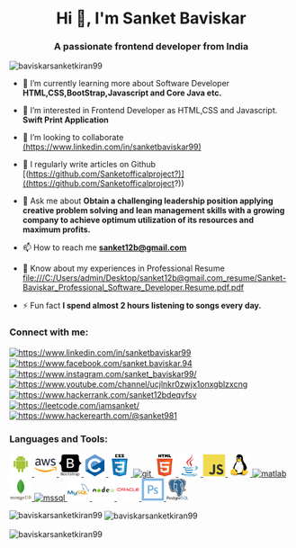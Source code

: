 <h1 align="center">Hi 👋, I'm Sanket Baviskar</h1>
<h3 align="center">A passionate frontend developer from India</h3>

<p align="left"> <img src="https://komarev.com/ghpvc/?username=baviskarsanketkiran99&label=Profile%20views&color=0e75b6&style=flat" alt="baviskarsanketkiran99" /> </p>

- 🌱 I’m currently learning more about Software Developer **HTML,CSS,BootStrap,Javascript and Core Java etc.**

- 💙 I’m interested in Frontend Developer as HTML,CSS and Javascript. **Swift Print Application**

- 💞️ I’m looking to collaborate [(https://www.linkedin.com/in/sanketbaviskar99)]((https://www.linkedin.com/in/sanketbaviskar99))

- 📝 I regularly write articles on Github [(https://github.com/Sanketofficalproject?)]((https://github.com/Sanketofficalproject?))

- 💬 Ask me about **Obtain a challenging leadership position applying creative problem solving and lean management skills with a growing company to achieve optimum utilization of its resources and maximum profits.**

- 📫 How to reach me **sanket12b@gmail.com**

- 📄 Know about my experiences in Professional Resume [file:///C:/Users/admin/Desktop/sanket12b@gmail.com_resume/Sanket-Baviskar_Professional_Software_Developer.Resume.pdf.pdf](file:///C:/Users/admin/Desktop/sanket12b@gmail.com_resume/Sanket-Baviskar_Professional_Software_Developer.Resume.pdf.pdf)

- ⚡ Fun fact **I spend almost 2 hours listening to songs every day.**

<h3 align="left">Connect with me:</h3>
<p align="left">
<a href="https://linkedin.com/in/https://www.linkedin.com/in/sanketbaviskar99" target="blank"><img align="center" src="https://raw.githubusercontent.com/rahuldkjain/github-profile-readme-generator/master/src/images/icons/Social/linked-in-alt.svg" alt="https://www.linkedin.com/in/sanketbaviskar99" height="30" width="40" /></a>
<a href="https://fb.com/https://www.facebook.com/sanket.baviskar.94" target="blank"><img align="center" src="https://raw.githubusercontent.com/rahuldkjain/github-profile-readme-generator/master/src/images/icons/Social/facebook.svg" alt="https://www.facebook.com/sanket.baviskar.94" height="30" width="40" /></a>
<a href="https://instagram.com/https://www.instagram.com/sanket_baviskar99/" target="blank"><img align="center" src="https://raw.githubusercontent.com/rahuldkjain/github-profile-readme-generator/master/src/images/icons/Social/instagram.svg" alt="https://www.instagram.com/sanket_baviskar99/" height="30" width="40" /></a>
<a href="https://www.youtube.com/c/https://www.youtube.com/channel/ucjlnkr0zwjx1onxgblzxcng" target="blank"><img align="center" src="https://raw.githubusercontent.com/rahuldkjain/github-profile-readme-generator/master/src/images/icons/Social/youtube.svg" alt="https://www.youtube.com/channel/ucjlnkr0zwjx1onxgblzxcng" height="30" width="40" /></a>
<a href="https://www.hackerrank.com/https://www.hackerrank.com/sanket12bdeqvfsv" target="blank"><img align="center" src="https://raw.githubusercontent.com/rahuldkjain/github-profile-readme-generator/master/src/images/icons/Social/hackerrank.svg" alt="https://www.hackerrank.com/sanket12bdeqvfsv" height="30" width="40" /></a>
<a href="https://www.leetcode.com/https://leetcode.com/iamsanket/" target="blank"><img align="center" src="https://raw.githubusercontent.com/rahuldkjain/github-profile-readme-generator/master/src/images/icons/Social/leet-code.svg" alt="https://leetcode.com/iamsanket/" height="30" width="40" /></a>
<a href="https://www.hackerearth.com/https://www.hackerearth.com/@sanket981" target="blank"><img align="center" src="https://raw.githubusercontent.com/rahuldkjain/github-profile-readme-generator/master/src/images/icons/Social/hackerearth.svg" alt="https://www.hackerearth.com/@sanket981" height="30" width="40" /></a>
</p>

<h3 align="left">Languages and Tools:</h3>
<p align="left"> <a href="https://developer.android.com" target="_blank" rel="noreferrer"> <img src="https://raw.githubusercontent.com/devicons/devicon/master/icons/android/android-original-wordmark.svg" alt="android" width="40" height="40"/> </a> <a href="https://aws.amazon.com" target="_blank" rel="noreferrer"> <img src="https://raw.githubusercontent.com/devicons/devicon/master/icons/amazonwebservices/amazonwebservices-original-wordmark.svg" alt="aws" width="40" height="40"/> </a> <a href="https://getbootstrap.com" target="_blank" rel="noreferrer"> <img src="https://raw.githubusercontent.com/devicons/devicon/master/icons/bootstrap/bootstrap-plain-wordmark.svg" alt="bootstrap" width="40" height="40"/> </a> <a href="https://www.cprogramming.com/" target="_blank" rel="noreferrer"> <img src="https://raw.githubusercontent.com/devicons/devicon/master/icons/c/c-original.svg" alt="c" width="40" height="40"/> </a> <a href="https://www.w3schools.com/css/" target="_blank" rel="noreferrer"> <img src="https://raw.githubusercontent.com/devicons/devicon/master/icons/css3/css3-original-wordmark.svg" alt="css3" width="40" height="40"/> </a> <a href="https://git-scm.com/" target="_blank" rel="noreferrer"> <img src="https://www.vectorlogo.zone/logos/git-scm/git-scm-icon.svg" alt="git" width="40" height="40"/> </a> <a href="https://www.w3.org/html/" target="_blank" rel="noreferrer"> <img src="https://raw.githubusercontent.com/devicons/devicon/master/icons/html5/html5-original-wordmark.svg" alt="html5" width="40" height="40"/> </a> <a href="https://www.java.com" target="_blank" rel="noreferrer"> <img src="https://raw.githubusercontent.com/devicons/devicon/master/icons/java/java-original.svg" alt="java" width="40" height="40"/> </a> <a href="https://developer.mozilla.org/en-US/docs/Web/JavaScript" target="_blank" rel="noreferrer"> <img src="https://raw.githubusercontent.com/devicons/devicon/master/icons/javascript/javascript-original.svg" alt="javascript" width="40" height="40"/> </a> <a href="https://www.linux.org/" target="_blank" rel="noreferrer"> <img src="https://raw.githubusercontent.com/devicons/devicon/master/icons/linux/linux-original.svg" alt="linux" width="40" height="40"/> </a> <a href="https://www.mathworks.com/" target="_blank" rel="noreferrer"> <img src="https://upload.wikimedia.org/wikipedia/commons/2/21/Matlab_Logo.png" alt="matlab" width="40" height="40"/> </a> <a href="https://www.mongodb.com/" target="_blank" rel="noreferrer"> <img src="https://raw.githubusercontent.com/devicons/devicon/master/icons/mongodb/mongodb-original-wordmark.svg" alt="mongodb" width="40" height="40"/> </a> <a href="https://www.microsoft.com/en-us/sql-server" target="_blank" rel="noreferrer"> <img src="https://www.svgrepo.com/show/303229/microsoft-sql-server-logo.svg" alt="mssql" width="40" height="40"/> </a> <a href="https://www.mysql.com/" target="_blank" rel="noreferrer"> <img src="https://raw.githubusercontent.com/devicons/devicon/master/icons/mysql/mysql-original-wordmark.svg" alt="mysql" width="40" height="40"/> </a> <a href="https://nodejs.org" target="_blank" rel="noreferrer"> <img src="https://raw.githubusercontent.com/devicons/devicon/master/icons/nodejs/nodejs-original-wordmark.svg" alt="nodejs" width="40" height="40"/> </a> <a href="https://www.oracle.com/" target="_blank" rel="noreferrer"> <img src="https://raw.githubusercontent.com/devicons/devicon/master/icons/oracle/oracle-original.svg" alt="oracle" width="40" height="40"/> </a> <a href="https://www.photoshop.com/en" target="_blank" rel="noreferrer"> <img src="https://raw.githubusercontent.com/devicons/devicon/master/icons/photoshop/photoshop-line.svg" alt="photoshop" width="40" height="40"/> </a> <a href="https://www.postgresql.org" target="_blank" rel="noreferrer"> <img src="https://raw.githubusercontent.com/devicons/devicon/master/icons/postgresql/postgresql-original-wordmark.svg" alt="postgresql" width="40" height="40"/> </a> </p>

<p><img align="left" src="https://github-readme-stats.vercel.app/api/top-langs?username=baviskarsanketkiran99&show_icons=true&locale=en&layout=compact" alt="baviskarsanketkiran99" /></p>

<p>&nbsp;<img align="center" src="https://github-readme-stats.vercel.app/api?username=baviskarsanketkiran99&show_icons=true&locale=en" alt="baviskarsanketkiran99" /></p>

<p><img align="center" src="https://github-readme-streak-stats.herokuapp.com/?user=baviskarsanketkiran99&" alt="baviskarsanketkiran99" /></p>

